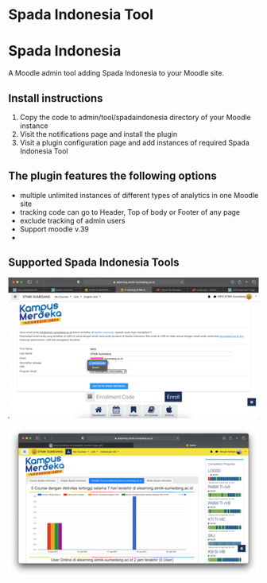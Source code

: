 <h1>Spada Indonesia Tool</h1>

# Spada Indonesia

A Moodle admin tool adding Spada Indonesia to your Moodle site.

## Install instructions
1. Copy the code to admin/tool/spadaindonesia directory of your Moodle instance
2. Visit the notifications page and install the plugin
3. Visit a plugin configuration page and add instances of required Spada Indonesia Tool

## The plugin features the following options
- multiple unlimited instances of different types of analytics in one Moodle site
- tracking code can go to Header, Top of body or Footer of any page
- exclude tracking of admin users
- Support moodle v.39
- 

## Supported Spada Indonesia Tools 

![ss](img/Screen%20Shot%202021-07-15%20at%203.48.07%20PM.png)

![ss2](img/Screen%20Shot%202021-07-21%20at%2011.38.17%20AM.png)